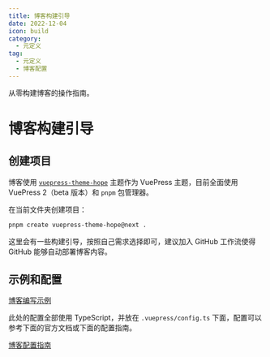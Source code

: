 ```yaml
---
title: 博客构建引导
date: 2022-12-04
icon: build
category:
  - 元定义
tag:
  - 元定义
  - 博客配置
---
```


从零构建博客的操作指南。

<!-- more -->

# 博客构建引导

## 创建项目

博客使用 [`vuepress-theme-hope`](https://vuepress-theme-hope.github.io/v2/zh/) 主题作为 VuePress 主题，目前全面使用 VuePress 2（beta 版本）和 `pnpm` 包管理器。

在当前文件夹创建项目：

```bash
pnpm create vuepress-theme-hope@next .
```

这里会有一些构建引导，按照自己需求选择即可，建议加入 GitHub 工作流使得 GitHub 能够自动部署博客内容。

## 示例和配置

[博客编写示例](./demo.md)

此处的配置全部使用 TypeScript，并放在 `.vuepress/config.ts` 下面，配置可以参考下面的官方文档或下面的配置指南。

[博客配置指南](./configure.md)
